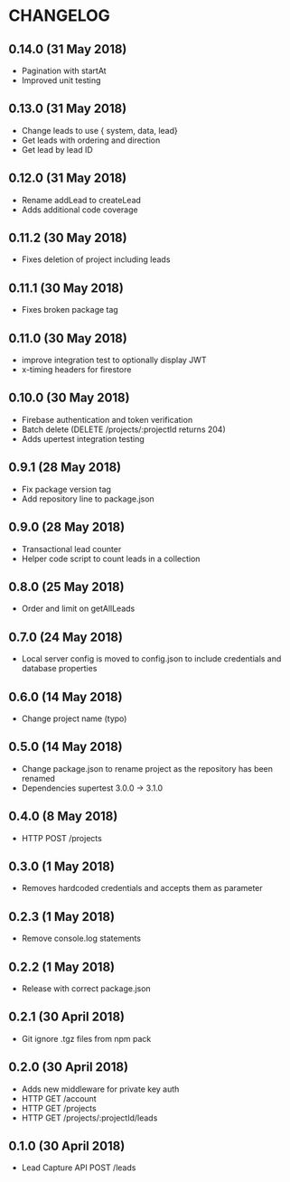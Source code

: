 # CHANGELOG

## 0.14.0 (31 May 2018)
+ Pagination with startAt
+ Improved unit testing

## 0.13.0 (31 May 2018)
+ Change leads to use { system, data, lead}
+ Get leads with ordering and direction
+ Get lead by lead ID

## 0.12.0 (31 May 2018)
+ Rename addLead to createLead
+ Adds additional code coverage

## 0.11.2 (30 May 2018)
+ Fixes deletion of project including leads

## 0.11.1 (30 May 2018)
+ Fixes broken package tag

## 0.11.0 (30 May 2018)
+ improve integration test to optionally display JWT
+ x-timing headers for firestore

## 0.10.0 (30 May 2018)
+ Firebase authentication and token verification
+ Batch delete (DELETE /projects/:projectId returns 204)
+ Adds upertest integration testing

## 0.9.1 (28 May 2018)
+ Fix package version tag
+ Add repository line to package.json

## 0.9.0 (28 May 2018)
+ Transactional lead counter
+ Helper code script to count leads in a collection

## 0.8.0 (25 May 2018)
+ Order and limit on getAllLeads

## 0.7.0 (24 May 2018)
+ Local server config is moved to config.json to include credentials and database properties

## 0.6.0 (14 May 2018)
+ Change project name (typo)

## 0.5.0 (14 May 2018)
+ Change package.json to rename project as the repository has been renamed
+ Dependencies supertest 3.0.0 -> 3.1.0

## 0.4.0 (8 May 2018)
+ HTTP POST /projects

## 0.3.0 (1 May 2018)
+ Removes hardcoded credentials and accepts them as parameter

## 0.2.3 (1 May 2018)
+ Remove console.log statements

## 0.2.2 (1 May 2018)
+ Release with correct package.json

## 0.2.1 (30 April 2018)
+ Git ignore .tgz files from npm pack

## 0.2.0 (30 April 2018)
+ Adds new middleware for private key auth
+ HTTP GET /account
+ HTTP GET /projects
+ HTTP GET /projects/:projectId/leads

## 0.1.0 (30 April 2018)
+ Lead Capture API POST /leads
